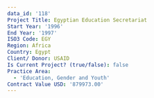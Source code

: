 ```yaml
---
data_id: '118'
Project Title: Egyptian Education Secretariat
Start Year: '1996'
End Year: '1997'
ISO3 Code: EGY
Region: Africa
Country: Egypt
Client/ Donor: USAID
Is Current Project? (true/false): false
Practice Area:
  - 'Education, Gender and Youth'
Contract Value USD: '879973.00'
---
```

